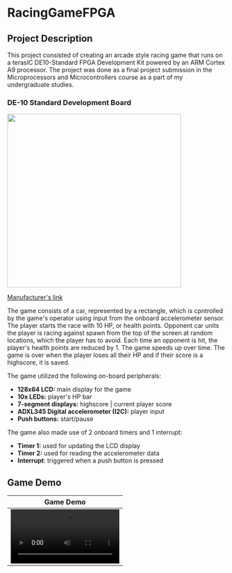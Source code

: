 # RacingGameFPGA

## Project Description

This project consisted of creating an arcade style racing game that runs on a terasIC DE10-Standard FPGA Development Kit powered by an ARM Cortex A9 processor. The project was done as a final project submission in the Microprocessors and Microcontrollers course as a part of my undergraduate studies. 

### DE-10 Standard Development Board
<img src="https://user-images.githubusercontent.com/26261828/186829660-f3b767ad-0bf0-43a8-a0ae-a07c9c03fa7d.png" width="400" />

[Manufacturer's link](https://www.terasic.com.tw/cgi-bin/page/archive.pl?Language=English&CategoryNo=165&No=1081 "DE10-Standard FPGA Board")

The game consists of a car, represented by a rectangle, which is cpntrolled by the game's operator using input from the onboard accelerometer sensor. The player starts the race with 10 HP, or health points. Opponent car units the player is racing against spawn from the top of the screen at random locations, which the player has to avoid. Each time an opponent is hit, the player's health points are reduced by 1. The game speeds up over time. The game is over when the player loses all their HP and if their score is a highscore, it is saved.

The game utilized the following on-board peripherals:
- **128x64 LCD:** main display for the game 
- **10x LEDs:** player's HP bar
- **7-segment displays:** highscore | current player score
- **ADXL345 Digital accelerometer (I2C):** player input 
- **Push buttons:** start/pause

The game also made use of 2 onboard timers and 1 interrupt:
- **Timer 1:** used for updating the LCD display
- **Timer 2:** used for reading the accelerometer data
- **Interrupt**: triggered when a push button is pressed

## Game Demo

Game Demo                  |
:-------------------------:|
<video src="https://user-images.githubusercontent.com/26261828/186837343-4388c2fe-bf2e-4956-8fc2-c2a78ef73741.mp4" width="250" /> |




